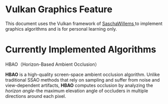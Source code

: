 # Vulkan Graphics Feature

This document uses the Vulkan framework of [SaschaWillems
](https://github.com/SaschaWillems/Vulkan) to implement graphics algorithms and is for personal learning only.


# Currently Implemented Algorithms

HBAO（Horizon-Based Ambient Occlusion）

**HBAO** is a high-quality screen-space ambient occlusion algorithm. Unlike traditional SSAO methods that rely on
sampling and suffer from noise and view-dependent artifacts, **HBAO** computes occlusion by analyzing the
*horizon angle*-the maximum elevation angle of occluders in multiple directions around each pixel.
